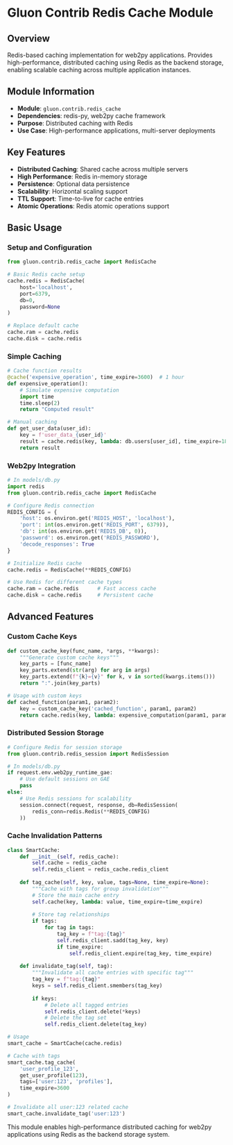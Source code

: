 # Gluon Contrib Redis Cache Module

## Overview
Redis-based caching implementation for web2py applications. Provides high-performance, distributed caching using Redis as the backend storage, enabling scalable caching across multiple application instances.

## Module Information
- **Module**: `gluon.contrib.redis_cache`
- **Dependencies**: redis-py, web2py cache framework
- **Purpose**: Distributed caching with Redis
- **Use Case**: High-performance applications, multi-server deployments

## Key Features
- **Distributed Caching**: Shared cache across multiple servers
- **High Performance**: Redis in-memory storage
- **Persistence**: Optional data persistence
- **Scalability**: Horizontal scaling support
- **TTL Support**: Time-to-live for cache entries
- **Atomic Operations**: Redis atomic operations support

## Basic Usage

### Setup and Configuration
```python
from gluon.contrib.redis_cache import RedisCache

# Basic Redis cache setup
cache.redis = RedisCache(
    host='localhost',
    port=6379,
    db=0,
    password=None
)

# Replace default cache
cache.ram = cache.redis
cache.disk = cache.redis
```

### Simple Caching
```python
# Cache function results
@cache('expensive_operation', time_expire=3600)  # 1 hour
def expensive_operation():
    # Simulate expensive computation
    import time
    time.sleep(2)
    return "Computed result"

# Manual caching
def get_user_data(user_id):
    key = f'user_data_{user_id}'
    result = cache.redis(key, lambda: db.users[user_id], time_expire=1800)
    return result
```

### Web2py Integration
```python
# In models/db.py
import redis
from gluon.contrib.redis_cache import RedisCache

# Configure Redis connection
REDIS_CONFIG = {
    'host': os.environ.get('REDIS_HOST', 'localhost'),
    'port': int(os.environ.get('REDIS_PORT', 6379)),
    'db': int(os.environ.get('REDIS_DB', 0)),
    'password': os.environ.get('REDIS_PASSWORD'),
    'decode_responses': True
}

# Initialize Redis cache
cache.redis = RedisCache(**REDIS_CONFIG)

# Use Redis for different cache types
cache.ram = cache.redis      # Fast access cache
cache.disk = cache.redis     # Persistent cache
```

## Advanced Features

### Custom Cache Keys
```python
def custom_cache_key(func_name, *args, **kwargs):
    """Generate custom cache keys"""
    key_parts = [func_name]
    key_parts.extend(str(arg) for arg in args)
    key_parts.extend(f"{k}={v}" for k, v in sorted(kwargs.items()))
    return ":".join(key_parts)

# Usage with custom keys
def cached_function(param1, param2):
    key = custom_cache_key('cached_function', param1, param2)
    return cache.redis(key, lambda: expensive_computation(param1, param2))
```

### Distributed Session Storage
```python
# Configure Redis for session storage
from gluon.contrib.redis_session import RedisSession

# In models/db.py
if request.env.web2py_runtime_gae:
    # Use default sessions on GAE
    pass
else:
    # Use Redis sessions for scalability
    session.connect(request, response, db=RedisSession(
        redis_conn=redis.Redis(**REDIS_CONFIG)
    ))
```

### Cache Invalidation Patterns
```python
class SmartCache:
    def __init__(self, redis_cache):
        self.cache = redis_cache
        self.redis_client = redis_cache.redis_client
    
    def tag_cache(self, key, value, tags=None, time_expire=None):
        """Cache with tags for group invalidation"""
        # Store the main cache entry
        self.cache(key, lambda: value, time_expire=time_expire)
        
        # Store tag relationships
        if tags:
            for tag in tags:
                tag_key = f"tag:{tag}"
                self.redis_client.sadd(tag_key, key)
                if time_expire:
                    self.redis_client.expire(tag_key, time_expire)
    
    def invalidate_tag(self, tag):
        """Invalidate all cache entries with specific tag"""
        tag_key = f"tag:{tag}"
        keys = self.redis_client.smembers(tag_key)
        
        if keys:
            # Delete all tagged entries
            self.redis_client.delete(*keys)
            # Delete the tag set
            self.redis_client.delete(tag_key)

# Usage
smart_cache = SmartCache(cache.redis)

# Cache with tags
smart_cache.tag_cache(
    'user_profile_123',
    get_user_profile(123),
    tags=['user:123', 'profiles'],
    time_expire=3600
)

# Invalidate all user:123 related cache
smart_cache.invalidate_tag('user:123')
```

This module enables high-performance distributed caching for web2py applications using Redis as the backend storage system.